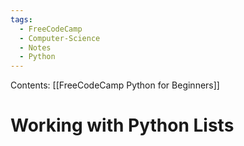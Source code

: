 ```yaml
---
tags:
  - FreeCodeCamp
  - Computer-Science
  - Notes
  - Python
---
```

Contents: [[FreeCodeCamp Python for Beginners]]
# Working with Python Lists